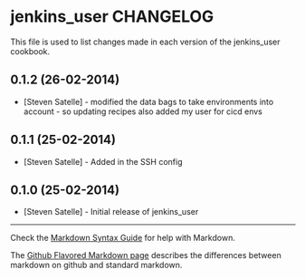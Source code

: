 jenkins_user CHANGELOG
======================

This file is used to list changes made in each version of the jenkins_user cookbook.

0.1.2 (26-02-2014)
-----
- [Steven Satelle] - modified the data bags to take environments into account - so updating recipes
					also added my user for cicd envs

0.1.1 (25-02-2014)
-----
- [Steven Satelle] - Added in the SSH config

0.1.0 (25-02-2014)
-----
- [Steven Satelle] - Initial release of jenkins_user

- - -
Check the [Markdown Syntax Guide](http://daringfireball.net/projects/markdown/syntax) for help with Markdown.

The [Github Flavored Markdown page](http://github.github.com/github-flavored-markdown/) describes the differences between markdown on github and standard markdown.
